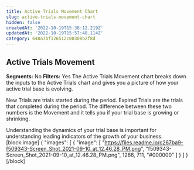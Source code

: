 ```yaml
---
title: Active Trials Movement Chart
slug: active-trials-movement-chart
hidden: false
createdAt: '2022-10-19T15:38:12.219Z'
updatedAt: '2022-10-19T15:57:48.114Z'
category: 640a7bf126512c00308b2f8d
---
```

## Active Trials Movement
**Segments:** No
**Filters:** Yes
The Active Trials Movement chart breaks down the inputs to the Active Trials chart and gives you a picture of how your active trial base is evolving.

New Trials are trials started during the period. Expired Trials are the trials that completed during the period. The difference between these two numbers is the Movement and it tells you if your trial base is growing or shrinking.

Understanding the dynamics of your trial base is important for understanding leading indicators of the growth of your business. 
[block:image]
{
  "images": [
    {
      "image": [
        "https://files.readme.io/c267ba9-f509343-Screen_Shot_2021-09-10_at_12.46.28_PM.png",
        "f509343-Screen_Shot_2021-09-10_at_12.46.28_PM.png",
        1266,
        711,
        "#000000"
      ]
    }
  ]
}
[/block]